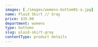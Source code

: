 ```yaml
---
images: [./images/womens-bottom01-a.jpg]
name: Plaid Skirt // Gray
price: $35.00
department: womens
type: bottoms
slug: plaid-skirt-gray
contentType: product details
---
```

